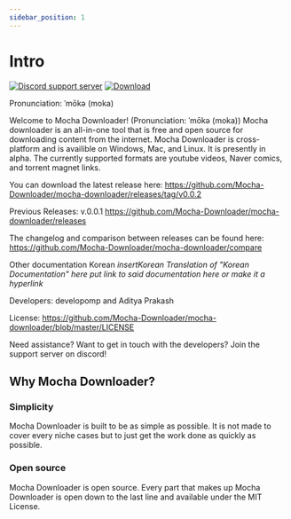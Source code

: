 ```yaml
---
sidebar_position: 1
---
```


# Intro

[![Discord support server](https://shields.io/badge/discord-support-5865F2?logo=discord&logoColor=white&style=for-the-badge)](https://discord.gg/aQqamSCUcS)
[![Download](https://shields.io/badge/github-download-black?logo=github&style=for-the-badge)](https://github.com/Mocha-Downloader/mocha-downloader/releases/latest)

Pronunciation: ˈmōkə (moka)

Welcome to Mocha Downloader! (Pronunciation: ˈmōkə (moka)) Mocha downloader is an all-in-one tool that is free and open source for downloading content from the internet. 
Mocha Downloader is cross-platform and is availible on Windows, Mac, and Linux. It is presently in alpha. The currently supported formats are youtube videos, Naver comics, and torrent magnet links. 

You can download the latest release here:
https://github.com/Mocha-Downloader/mocha-downloader/releases/tag/v0.0.2

Previous Releases:
v.0.0.1 https://github.com/Mocha-Downloader/mocha-downloader/releases

The changelog and comparison between releases can be found here:
https://github.com/Mocha-Downloader/mocha-downloader/compare

Other documentation
Korean *insertKorean Translation of "Korean Documentation" here* *put link to said documentation here or make it a hyperlink*

Developers: developomp and Aditya Prakash

License: https://github.com/Mocha-Downloader/mocha-downloader/blob/master/LICENSE

Need assistance? Want to get in touch with the developers? Join the support server on discord!

## Why Mocha Downloader?

### Simplicity

Mocha Downloader is built to be as simple as possible. It is not made to cover every niche cases but to just get the work done as quickly as possible.

### Open source

Mocha Downloader is open source. Every part that makes up Mocha Downloader is open down to the last line and available under the MIT License.
